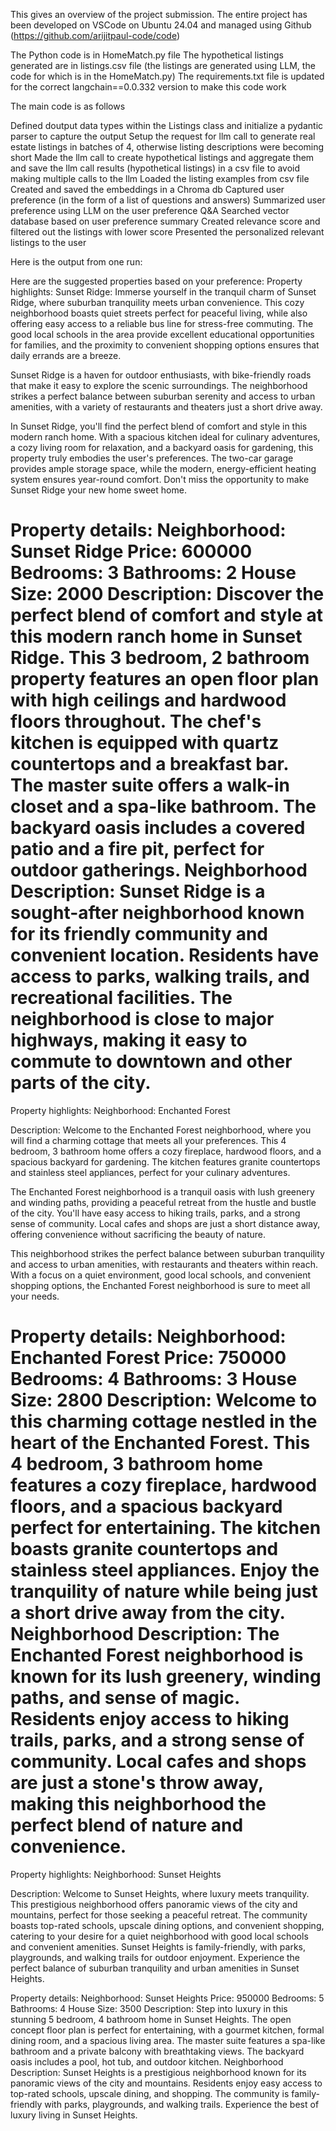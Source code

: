 This gives an overview of the project submission. The entire project has been developed on VSCode on Ubuntu 24.04 and managed using Github (https://github.com/arijitpaul-code/code)

The Python code is in HomeMatch.py file
The hypothetical listings generated are in listings.csv file (the listings are generated using LLM, the code for which is in the HomeMatch.py)
The requirements.txt file is updated for the correct langchain==0.0.332 version to make this code work

The main code is as follows 

Defined doutput data types within the Listings class and initialize a pydantic parser to capture the output
Setup the request for llm call to generate real estate listings in batches of 4, otherwise listing descriptions were becoming short
Made the llm call to create hypothetical listings and aggregate them and save the llm call results (hypothetical listings) in a csv file to avoid making multiple calls to the llm
Loaded the listing examples from csv file
Created and saved the embeddings in a Chroma db
Captured user preference (in the form of a list of questions and answers)
Summarized user preference using LLM on the user preference Q&A
Searched vector database based on user preference summary
Created relevance score and filtered out the listings with lower score
Presented the personalized relevant listings to the user

Here is the output from one run:

Here are the suggested properties based on your preference:
Property highlights:
Sunset Ridge: Immerse yourself in the tranquil charm of Sunset Ridge, where suburban tranquility meets urban convenience. This cozy neighborhood boasts quiet streets perfect for peaceful living, while also offering easy access to a reliable bus line for stress-free commuting. The good local schools in the area provide excellent educational opportunities for families, and the proximity to convenient shopping options ensures that daily errands are a breeze. 

Sunset Ridge is a haven for outdoor enthusiasts, with bike-friendly roads that make it easy to explore the scenic surroundings. The neighborhood strikes a perfect balance between suburban serenity and access to urban amenities, with a variety of restaurants and theaters just a short drive away. 

In Sunset Ridge, you'll find the perfect blend of comfort and style in this modern ranch home. With a spacious kitchen ideal for culinary adventures, a cozy living room for relaxation, and a backyard oasis for gardening, this property truly embodies the user's preferences. The two-car garage provides ample storage space, while the modern, energy-efficient heating system ensures year-round comfort. Don't miss the opportunity to make Sunset Ridge your new home sweet home.

Property details:
Neighborhood: Sunset Ridge
Price: 600000
Bedrooms: 3
Bathrooms: 2
House Size: 2000
Description: Discover the perfect blend of comfort and style at this modern ranch home in Sunset Ridge. This 3 bedroom, 2 bathroom property features an open floor plan with high ceilings and hardwood floors throughout. The chef's kitchen is equipped with quartz countertops and a breakfast bar. The master suite offers a walk-in closet and a spa-like bathroom. The backyard oasis includes a covered patio and a fire pit, perfect for outdoor gatherings.
Neighborhood Description: Sunset Ridge is a sought-after neighborhood known for its friendly community and convenient location. Residents have access to parks, walking trails, and recreational facilities. The neighborhood is close to major highways, making it easy to commute to downtown and other parts of the city.
======================================
Property highlights:
Neighborhood: Enchanted Forest

Description: Welcome to the Enchanted Forest neighborhood, where you will find a charming cottage that meets all your preferences. This 4 bedroom, 3 bathroom home offers a cozy fireplace, hardwood floors, and a spacious backyard for gardening. The kitchen features granite countertops and stainless steel appliances, perfect for your culinary adventures. 

The Enchanted Forest neighborhood is a tranquil oasis with lush greenery and winding paths, providing a peaceful retreat from the hustle and bustle of the city. You'll have easy access to hiking trails, parks, and a strong sense of community. Local cafes and shops are just a short distance away, offering convenience without sacrificing the beauty of nature.

This neighborhood strikes the perfect balance between suburban tranquility and access to urban amenities, with restaurants and theaters within reach. With a focus on a quiet environment, good local schools, and convenient shopping options, the Enchanted Forest neighborhood is sure to meet all your needs.

Property details:
Neighborhood: Enchanted Forest
Price: 750000
Bedrooms: 4
Bathrooms: 3
House Size: 2800
Description: Welcome to this charming cottage nestled in the heart of the Enchanted Forest. This 4 bedroom, 3 bathroom home features a cozy fireplace, hardwood floors, and a spacious backyard perfect for entertaining. The kitchen boasts granite countertops and stainless steel appliances. Enjoy the tranquility of nature while being just a short drive away from the city.
Neighborhood Description: The Enchanted Forest neighborhood is known for its lush greenery, winding paths, and sense of magic. Residents enjoy access to hiking trails, parks, and a strong sense of community. Local cafes and shops are just a stone's throw away, making this neighborhood the perfect blend of nature and convenience.
======================================
Property highlights:
Neighborhood: Sunset Heights

Description: Welcome to Sunset Heights, where luxury meets tranquility. This prestigious neighborhood offers panoramic views of the city and mountains, perfect for those seeking a peaceful retreat. The community boasts top-rated schools, upscale dining options, and convenient shopping, catering to your desire for a quiet neighborhood with good local schools and convenient amenities. Sunset Heights is family-friendly, with parks, playgrounds, and walking trails for outdoor enjoyment. Experience the perfect balance of suburban tranquility and urban amenities in Sunset Heights.

Property details:
Neighborhood: Sunset Heights
Price: 950000
Bedrooms: 5
Bathrooms: 4
House Size: 3500
Description: Step into luxury in this stunning 5 bedroom, 4 bathroom home in Sunset Heights. The open concept floor plan is perfect for entertaining, with a gourmet kitchen, formal dining room, and a spacious living area. The master suite features a spa-like bathroom and a private balcony with breathtaking views. The backyard oasis includes a pool, hot tub, and outdoor kitchen.
Neighborhood Description: Sunset Heights is a prestigious neighborhood known for its panoramic views of the city and mountains. Residents enjoy easy access to top-rated schools, upscale dining, and shopping. The community is family-friendly with parks, playgrounds, and walking trails. Experience the best of luxury living in Sunset Heights.


